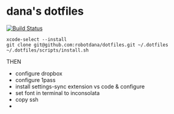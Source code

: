 # dana's dotfiles

[![Build Status](https://travis-ci.com/robotdana/dotfiles.svg?branch=main)](https://travis-ci.com/robotdana/dotfiles)

```
xcode-select --install
git clone git@github.com:robotdana/dotfiles.git ~/.dotfiles
~/.dotfiles/scripts/install.sh
```

THEN
- configure dropbox
- configure 1pass
- install settings-sync extension vs code & configure
- set font in terminal to inconsolata
- copy ssh
-
